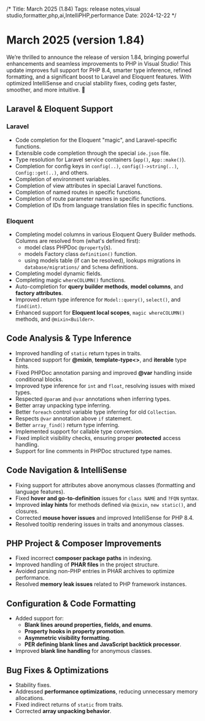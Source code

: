 /*
Title: March 2025 (1.84)
Tags: release notes,visual studio,formatter,php,ai,IntelliPHP,performance
Date: 2024-12-22
*/

# March 2025 (version 1.84)

We’re thrilled to announce the release of version 1.84, bringing powerful enhancements and seamless improvements to PHP in Visual Studio! This update improves full support for PHP 8.4, smarter type inference, refined formatting, and a significant boost to Laravel and Eloquent features. With optimized IntelliSense and crucial stability fixes, coding gets faster, smoother, and more intuitive. 🚀

## Laravel & Eloquent Support

### Laravel

- Code completion for the Eloquent "magic", and Laravel-specific functions.
- Extensible code completion through the special `ide.json` file.
- Type resolution for Laravel service containers (`app()`, `App::make()`).
- Completion for config keys in `config(..)`, `config()->string(..)`, `Config::get(..)`, and others.
- Completion of environment variables.
- Completion of view attributes in special Laravel functions.
- Completion of named routes in specific functions.
- Completion of route parameter names in specific functions.
- Completion of IDs from language translation files in specific functions.

### Eloquent

- Completing model columns in various Eloquent Query Builder methods. Columns are resolved from (what's defined first):
  - model class PHPDoc `@property`(s).
  - models Factory class `definition()` function.
  - using models table (if can be resolved), lookups migrations in `database/migrations/` and `Schema` definitions.
- Completing model dynamic fields.
- Completing magic `whereCOLUMN()` functions.
- Auto-completion for **query builder methods**, **model columns**, and **factory attributes**.
- Improved return type inference for `Model::query()`, `select()`, and `find(int)`.
- Enhanced support for **Eloquent local scopes**, `magic whereCOLUMN()` methods, and `@mixin<Builder>`.

## Code Analysis & Type Inference

- Improved handling of `static` return types in traits.
- Enhanced support for **@mixin**, **template-type<>**, and **iterable** type hints.
- Fixed PHPDoc annotation parsing and improved **@var** handling inside conditional blocks.
- Improved type inference for `int` and `float`, resolving issues with mixed types.
- Respected `@param` and `@var` annotations when inferring types.
- Better array unpacking type inferring.
- Better `foreach` control variable type inferring for old `Collection`.
- Respects `@var` annotation above `if` statement.
- Better `array_find()` return type inferring.
- Implemented support for callable type conversion.
- Fixed implicit visibility checks, ensuring proper **protected** access handling.
- Support for line comments in PHPDoc structured type names.

## Code Navigation & IntelliSense

- Fixing support for attributes above anonymous classes (formatting and language features).
- Fixed **hover and go-to-definition** issues for `class NAME` and `?FQN` syntax.
- Improved **inlay hints** for methods defined via `@mixin`, `new static()`, and closures.
- Corrected **mouse hover issues** and improved IntelliSense for PHP 8.4.
- Resolved tooltip rendering issues in traits and anonymous classes.

## PHP Project & Composer Improvements

- Fixed incorrect **composer package paths** in indexing.
- Improved handling of **PHAR files** in the project structure.
- Avoided parsing non-PHP entries in PHAR archives to optimize performance.
- Resolved **memory leak issues** related to PHP framework instances.

## Configuration & Code Formatting

- Added support for:
  - **Blank lines around properties, fields, and enums**.
  - **Property hooks in property promotion**.
  - **Asymmetric visibility formatting**.
  - **PER defining blank lines and JavaScript backtick processor**.
- Improved **blank line handling** for anonymous classes.

## Bug Fixes & Optimizations

- Stability fixes.
- Addressed **performance optimizations**, reducing unnecessary memory allocations.
- Fixed indirect returns of `static` from traits.
- Corrected **array unpacking behavior**.
